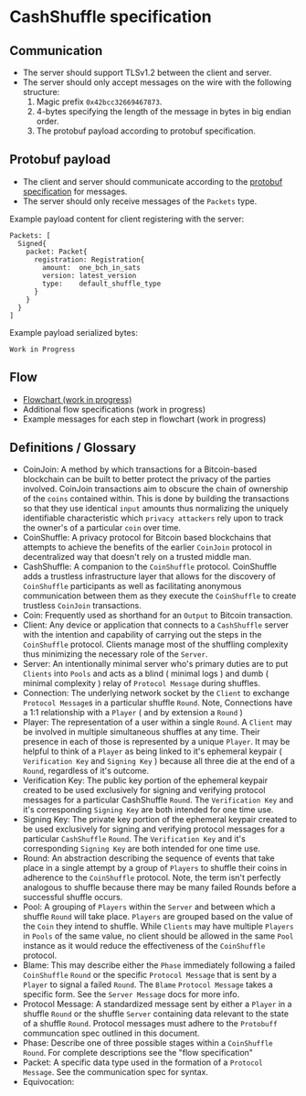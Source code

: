 # CashShuffle specification

## Communication

- The server should support TLSv1.2 between the client and server.
- The server should only accept messages on the wire with the following structure:
  1. Magic prefix `0x42bcc32669467873`.
  2. 4-bytes specifying the length of the message in bytes in big endian order.
  3. The protobuf payload according to protobuf specification.

## Protobuf payload

- The client and server should communicate according to the [protobuf specification](https://github.com/Electron-Cash/Electron-Cash/blob/master/plugins/shuffle/protobuf/message.proto) for messages.
- The server should only receive messages of the `Packets` type.

Example payload content for client registering with the server:

```
Packets: [
  Signed{
    packet: Packet{
      registration: Registration{
        amount:  one_bch_in_sats
        version: latest_version
        type:    default_shuffle_type
      }
    }
  }
]
```

Example payload serialized bytes:

```
Work in Progress
```

## Flow

- [Flowchart (work in progress)](https://github.com/Electron-Cash/Electron-Cash/wiki/CashShuffle-Protocol-Flowcharts)
- Additional flow specifications (work in progress)
- Example messages for each step in flowchart (work in progress)

## Definitions / Glossary

- CoinJoin: A method by which transactions for a Bitcoin-based blockchain can be built to better protect the privacy of the parties involved.  CoinJoin transactions aim to obscure the chain of ownership of the `coins` contained within.  This is done by building the transactions so that they use identical `input` amounts thus normalizing the uniquely identifiable characteristic which `privacy attackers` rely upon to track the owner's of a particular `coin` over time. 
- CoinShuffle: A privacy protocol for Bitcoin based blockchains that attempts to achieve the benefits of the earlier `CoinJoin` protocol in decentralized way that doesn't rely on a trusted middle man.
- CashShuffle: A companion to the `CoinShuffle` protocol. CoinShuffle adds a trustless infrastructure layer that allows for the discovery of `CoinShuffle` participants as well as facilitating anonymous communication between them as they execute the `CoinShuffle` to create trustless `CoinJoin` transactions.
- Coin: Frequently used as shorthand for an `Output` to Bitcoin transaction.
- Client: Any device or application that connects to a `CashShuffle` server with the intention and capability of carrying out the steps in the `CoinShuffle` protocol. Clients manage most of the shuffling complexity thus minimizing the necessary role of the `Server`.
- Server: An intentionally minimal server who's primary duties are to put `Clients` into `Pools` and acts as a blind ( minimal logs ) and dumb ( minimal complexity ) relay of `Protocol Message` during shuffles.
- Connection: The underlying network socket by the `Client` to exchange `Protocol Message`s in a particular shuffle `Round`.  Note, Connections have a 1:1 relationship with a `Player` ( and by extension a `Round` )
- Player: The representation of a user within a single `Round`. A `Client` may be involved in multiple simultaneous shuffles at any time. Their presence in each of those is represented by a unique `Player`.  It may be helpful to think of a `Player` as being linked to it's ephemeral keypair ( `Verification Key` and `Signing Key` ) because all three die at the end of a `Round`, regardless of it's outcome.
- Verification Key: The public key portion of the ephemeral keypair created to be used exclusively for signing and verifying protocol messages for a particular CashShuffle `Round`.  The `Verification Key` and it's corresponding `Signing Key` are both intended for one time use.
- Signing Key: The private key portion of the ephemeral keypair created to be used exclusively for signing and verifying protocol messages for a particular `CashShuffle` `Round`.  The `Verification Key` and it's corresponding `Signing Key` are both intended for one time use.
- Round: An abstraction describing the sequence of events that take place in a single attempt by a group of `Players` to shuffle their coins in adherence to the `CoinShuffle` protocol.  Note, the term isn't perfectly analogous to shuffle because there may be many failed Rounds before a successful shuffle occurs.
- Pool: A grouping of `Players` within the `Server` and between which a shuffle `Round` will take place. `Players` are grouped based on the value of the `Coin` they intend to shuffle.  While `Clients` may have multiple `Players` in `Pools` of the same value, no client should be allowed in the same `Pool` instance as it would reduce the effectiveness of the `CoinShuffle` protocol.
- Blame: This may describe either the `Phase` immediately following a failed `CoinShuffle` `Round` or the specific `Protocol Message` that is sent by a `Player` to signal a failed `Round`.  The `Blame` `Protocol Message` takes a specific form.  See the `Server Message` docs for more info.
- Protocol Message: A standardized message sent by either a `Player` in a shuffle `Round` or the shuffle `Server` containing data relevant to the state of a shuffle `Round`.  Protocol messages must adhere to the `Protobuff` communcation spec outlined in this document.
- Phase: Describe one of three possible stages within a `CoinShuffle` `Round`.  For complete descriptions see the "flow specification"
- Packet: A specific data type used in the formation of a `Protocol Message`. See the communication spec for syntax.
- Equivocation: 

